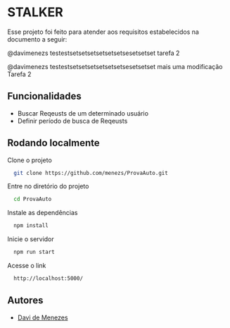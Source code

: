 # STALKER

Esse projeto foi feito para atender aos requisitos estabelecidos na documento a seguir:

@davimenezs testestsetsetsetsetsetsetsesetsetset tarefa 2

@davimenezs testestsetsetsetsetsetsetsesetsetset mais uma modificação Tarefa 2

## Funcionalidades

- Buscar Reqeusts de um determinado usuário
- Definir período de busca de Reqeusts

## Rodando localmente

Clone o projeto

```bash
  git clone https://github.com/menezs/ProvaAuto.git
```

Entre no diretório do projeto

```bash
  cd ProvaAuto
```

Instale as dependências

```bash
  npm install
```

Inicie o servidor

```bash
  npm run start
```

Acesse o link

```bash
  http://localhost:5000/
```

## Autores

- [Davi de Menezes](https://www.github.com/menezs)
